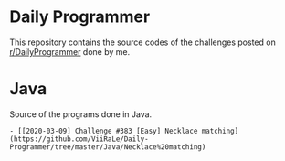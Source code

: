# Daily Programmer

This repository contains the source codes of the challenges posted on [r/DailyProgrammer](https://www.reddit.com/r/dailyprogrammer/) done by me.

# Java

Source of the programs done in Java.

	- [[2020-03-09] Challenge #383 [Easy] Necklace matching](https://github.com/ViiRaLe/Daily-Programmer/tree/master/Java/Necklace%20matching)
